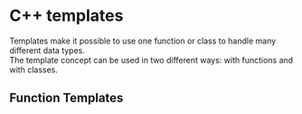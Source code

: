 # C++ templates

  Templates make it possible to use one function or class to handle many different data types.<br>
  The template concept can be used in two different ways: with functions and with classes.

  ## Function Templates
